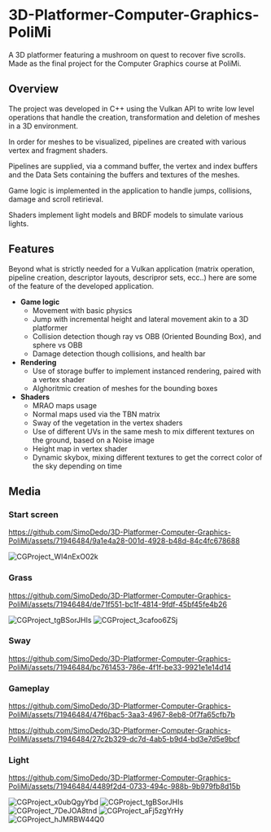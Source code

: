 # 3D-Platformer-Computer-Graphics-PoliMi
A 3D platformer featuring a mushroom on quest to recover five scrolls. Made as the final project for the Computer Graphics course at PoliMi.

## Overview
The project was developed in C++ using the Vulkan API to write low level operations that handle the creation, transformation and deletion of meshes in a 3D environment.

In order for meshes to be visualized, pipelines are created with various vertex and fragment shaders. 

Pipelines are supplied, via a command buffer, the vertex and index buffers and the Data Sets containing the buffers and textures of the meshes.  

Game logic is implemented in the application to handle jumps, collisions, damage and scroll retirieval.

Shaders implement light models and BRDF models to simulate various lights.

## Features
Beyond what is strictly needed for a Vulkan application (matrix operation, pipeline creation, descriptor layouts, descripror sets, ecc..) here are some of the feature of the developed application.
+ **Game logic**
  + Movement with basic physics
  + Jump with incremental height and lateral movement akin to a 3D platformer
  + Collision detection though ray vs OBB (Oriented Bounding Box), and sphere vs OBB
  + Damage detection though collisions, and health bar
+ **Rendering**
  + Use of storage buffer to implement instanced rendering, paired with a vertex shader
  + Alghoritmic creation of meshes for the bounding boxes
+ **Shaders**
  + MRAO maps usage
  + Normal maps used via the TBN matrix
  + Sway of the vegetation in the vertex shaders
  + Use of different UVs in the same mesh to mix different textures on the ground, based on a Noise image
  + Height map in vertex shader
  + Dynamic skybox, mixing different textures to get the correct color of the sky depending on time
## Media
### Start screen

https://github.com/SimoDedo/3D-Platformer-Computer-Graphics-PoliMi/assets/71946484/9a1e4a28-001d-4928-b48d-84c4fc678688

![CGProject_WI4nExO02k](https://github.com/SimoDedo/3D-Platformer-Computer-Graphics-PoliMi/assets/71946484/2bc48cbe-f2dc-4174-8813-4e2723fee340)

### Grass

https://github.com/SimoDedo/3D-Platformer-Computer-Graphics-PoliMi/assets/71946484/de71f551-bc1f-4814-9fdf-45bf45fe4b26

![CGProject_tgBSorJHIs](https://github.com/SimoDedo/3D-Platformer-Computer-Graphics-PoliMi/assets/71946484/fecba27f-f933-4dd7-9c46-8f8ea74795e6)
![CGProject_3cafoo6ZSj](https://github.com/SimoDedo/3D-Platformer-Computer-Graphics-PoliMi/assets/71946484/194ab551-d953-42ab-aee2-713abb39d5b2)

### Sway

https://github.com/SimoDedo/3D-Platformer-Computer-Graphics-PoliMi/assets/71946484/bc761453-786e-4f1f-be33-9921e1e14d14

### Gameplay

https://github.com/SimoDedo/3D-Platformer-Computer-Graphics-PoliMi/assets/71946484/47f6bac5-3aa3-4967-8eb8-0f7fa65cfb7b

https://github.com/SimoDedo/3D-Platformer-Computer-Graphics-PoliMi/assets/71946484/27c2b329-dc7d-4ab5-b9d4-bd3e7d5e9bcf

### Light

https://github.com/SimoDedo/3D-Platformer-Computer-Graphics-PoliMi/assets/71946484/4489f2d4-0733-494c-988b-9b979fb8d15b

![CGProject_x0ubQgyYbd](https://github.com/SimoDedo/3D-Platformer-Computer-Graphics-PoliMi/assets/71946484/09e6ae59-5426-4d0a-afd2-4e09d190e40a)
![CGProject_tgBSorJHIs](https://github.com/SimoDedo/3D-Platformer-Computer-Graphics-PoliMi/assets/71946484/6707505e-ecf4-4794-8271-05f3346bb606)
![CGProject_7DeJOA8tnd](https://github.com/SimoDedo/3D-Platformer-Computer-Graphics-PoliMi/assets/71946484/d0bffbd6-f7f3-4c67-85f2-846d90e06a31)
![CGProject_aFj5zgYrHy](https://github.com/SimoDedo/3D-Platformer-Computer-Graphics-PoliMi/assets/71946484/0398c66a-19c2-45e6-adfb-2c5f00c92445)
![CGProject_hJMRBW44Q0](https://github.com/SimoDedo/3D-Platformer-Computer-Graphics-PoliMi/assets/71946484/8bec0a9e-4c98-4b7e-9937-e489a2454c95)

